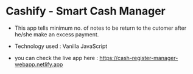 # Cashify - Smart Cash Manager

- This app tells minimum no. of notes to be return to the cutomer after he/she make an excess payment. 

- Technology used : Vanilla JavaScript

- you can check the live app here :
https://cash-register-manager-webapp.netlify.app

